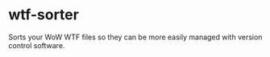 # wtf-sorter
Sorts your WoW WTF files so they can be more easily managed with version control software.
